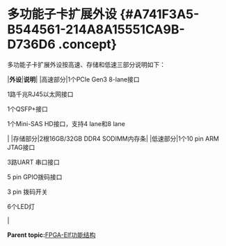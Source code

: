 # 多功能子卡扩展外设 {#A741F3A5-B544561-214A8A15551CA9B-D736D6 .concept}

多功能子卡扩展外设按高速、存储和低速三部分说明如下：

|**外设**|**说明**|
|高速部分|1个PCIe Gen3 8-lane接口

 1路千兆RJ45以太网接口

 1个QSFP+接口

 1个Mini-SAS HD接口，支持4 lane和8 lane

|
|存储部分|2根16GB/32GB DDR4 SODIMM内存条|
|低速部分|1个10 pin ARM JTAG接口

 3路UART 串口接口

 5 pin GPIO拨码接口

 3 pin 拨码开关

 6个LED灯

|

**Parent topic:**[FPGA-Elf功能结构](../concepts/EpicElfug_fpga_elf功能结构.md)


